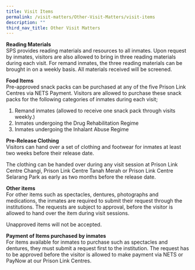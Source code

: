 ```yaml
---
title: Visit Items
permalink: /visit-matters/Other-Visit-Matters/visit-items
description: ""
third_nav_title: Other Visit Matters
---
```

**Reading Materials**<br>
SPS provides reading materials and resources to all inmates. Upon request by inmates, visitors are also allowed to bring in three reading materials during each visit. For remand inmates, the three reading materials can be brought in on a weekly basis. All materials received will be screened.

**Food Items**<br>
Pre-approved snack packs can be purchased at any of the five  Prison Link Centres via NETS Payment. Visitors are allowed to purchase these snack packs for the following categories of inmates during each visit;
1. Remand inmates (allowed to receive one snack pack through visits weekly.)
2. Inmates undergoing the Drug Rehabilitation Regime
3. Inmates undergoing the Inhalant Abuse Regime

**Pre-Release Clothing**<br>
Visitors can hand over a set of clothing and footwear for inmates at least two weeks before their release date. 

The clothing can be handed over during any visit session at Prison Link Centre Changi, Prison Link Centre Tanah Merah or Prison Link Centre Selarang Park as early as two months before the release date.

**Other items**<br>
For other items such as spectacles, dentures, photographs and medications, the inmates are required to submit their request through the institutions. The requests are subject to approval, before the visitor is allowed to hand over the item during visit sessions.  

Unapproved items will not be accepted.

**Payment of Items purchased by inmates**<br>
For items available for inmates to purchase such as spectacles and dentures, they must submit a request first to the institution. The request has to be approved before the visitor is allowed to make payment via NETS or PayNow at our Prison Link Centres.